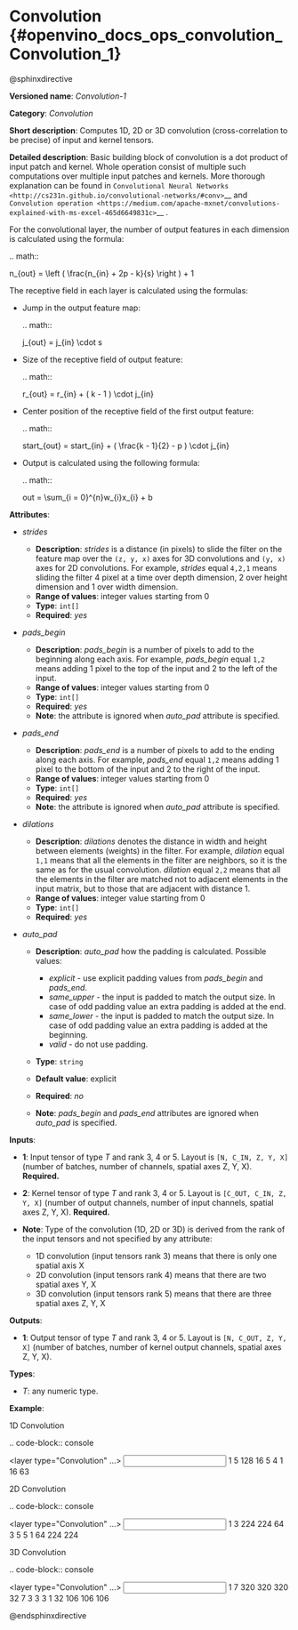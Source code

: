 # Convolution {#openvino_docs_ops_convolution_Convolution_1}

@sphinxdirective

**Versioned name**: *Convolution-1*

**Category**: *Convolution*

**Short description**: Computes 1D, 2D or 3D convolution (cross-correlation to be precise) of input and kernel tensors.

**Detailed description**: Basic building block of convolution is a dot product of input patch and kernel. Whole operation consist of multiple such computations over multiple input patches and kernels. More thorough explanation can be found in `Convolutional Neural Networks <http://cs231n.github.io/convolutional-networks/#conv>`__ and `Convolution operation <https://medium.com/apache-mxnet/convolutions-explained-with-ms-excel-465d6649831c>`__ .

For the convolutional layer, the number of output features in each dimension is calculated using the formula:

.. math::
   
   n_{out} = \left ( \frac{n_{in} + 2p - k}{s} \right ) + 1

The receptive field in each layer is calculated using the formulas:

* Jump in the output feature map:
  
  .. math::
     
     j_{out} = j_{in} \cdot s
  
* Size of the receptive field of output feature:
  
  .. math::
     
     r_{out} = r_{in} + ( k - 1 ) \cdot j_{in}
  
* Center position of the receptive field of the first output feature:
  
  .. math::
     
     start_{out} = start_{in} + ( \frac{k - 1}{2} - p ) \cdot j_{in}
  
* Output is calculated using the following formula:
  
  .. math::
     
     out = \sum_{i = 0}^{n}w_{i}x_{i} + b

**Attributes**:

* *strides*

  * **Description**: *strides* is a distance (in pixels) to slide the filter on the feature map over the ``(z, y, x)`` axes for 3D convolutions and ``(y, x)`` axes for 2D convolutions. For example, *strides* equal ``4,2,1`` means sliding the filter 4 pixel at a time over depth dimension, 2 over height dimension and 1 over width dimension.
  * **Range of values**: integer values starting from 0
  * **Type**: ``int[]``
  * **Required**: *yes*

* *pads_begin*

  * **Description**: *pads_begin* is a number of pixels to add to the beginning along each axis. For example, *pads_begin* equal ``1,2`` means adding 1 pixel to the top of the input and 2 to the left of the input.
  * **Range of values**: integer values starting from 0
  * **Type**: ``int[]``
  * **Required**: *yes*
  * **Note**: the attribute is ignored when *auto_pad* attribute is specified.

* *pads_end*

  * **Description**: *pads_end* is a number of pixels to add to the ending along each axis. For example, *pads_end* equal ``1,2`` means adding 1 pixel to the bottom of the input and 2 to the right of the input.
  * **Range of values**: integer values starting from 0
  * **Type**: ``int[]``
  * **Required**: *yes*
  * **Note**: the attribute is ignored when *auto_pad* attribute is specified.

* *dilations*

  * **Description**: *dilations* denotes the distance in width and height between elements (weights) in the filter. For example, *dilation* equal ``1,1`` means that all the elements in the filter are neighbors, so it is the same as for the usual convolution. *dilation* equal ``2,2`` means that all the elements in the filter are matched not to adjacent elements in the input matrix, but to those that are adjacent with distance 1.
  * **Range of values**: integer value starting from 0
  * **Type**: ``int[]``
  * **Required**: *yes*

* *auto_pad*

  * **Description**: *auto_pad* how the padding is calculated. Possible values:
    
    * *explicit* - use explicit padding values from *pads_begin* and *pads_end*.
    * *same_upper* - the input is padded to match the output size. In case of odd padding value an extra padding is added at the end.
    * *same_lower* - the input is padded to match the output size. In case of odd padding value an extra padding is added at the beginning.
    * *valid* - do not use padding.
  * **Type**: ``string``
  * **Default value**: explicit
  * **Required**: *no*
  * **Note**: *pads_begin* and *pads_end* attributes are ignored when *auto_pad* is specified.

**Inputs**:

* **1**: Input tensor of type *T* and rank 3, 4 or 5. Layout is ``[N, C_IN, Z, Y, X]`` (number of batches, number of channels, spatial axes Z, Y, X). **Required.**
* **2**: Kernel tensor of type *T* and rank 3, 4 or 5. Layout is ``[C_OUT, C_IN, Z, Y, X]`` (number of output channels, number of input channels, spatial axes Z, Y, X). **Required.**
* **Note**: Type of the convolution (1D, 2D or 3D) is derived from the rank of the input tensors and not specified by any attribute:
  
  * 1D convolution (input tensors rank 3) means that there is only one spatial axis X
  * 2D convolution (input tensors rank 4) means that there are two spatial axes Y, X
  * 3D convolution (input tensors rank 5) means that there are three spatial axes Z, Y, X

**Outputs**:

* **1**: Output tensor of type *T* and rank 3, 4 or 5. Layout is ``[N, C_OUT, Z, Y, X]`` (number of batches, number of kernel output channels, spatial axes Z, Y, X).

**Types**:

* *T*: any numeric type.

**Example**:

1D Convolution

.. code-block:: console
   
   <layer type="Convolution" ...>
       <data dilations="1" pads_begin="0" pads_end="0" strides="2" auto_pad="valid"/>
       <input>
           <port id="0">
               <dim>1</dim>
               <dim>5</dim>
               <dim>128</dim>
           </port>
           <port id="1">
               <dim>16</dim>
               <dim>5</dim>
               <dim>4</dim>
           </port>
       </input>
       <output>
           <port id="2" precision="FP32">
               <dim>1</dim>
               <dim>16</dim>
               <dim>63</dim>
           </port>
       </output>
   </layer>


2D Convolution

.. code-block:: console
   
   <layer type="Convolution" ...>
       <data dilations="1,1" pads_begin="2,2" pads_end="2,2" strides="1,1" auto_pad="explicit"/>
       <input>
           <port id="0">
               <dim>1</dim>
               <dim>3</dim>
               <dim>224</dim>
               <dim>224</dim>
           </port>
           <port id="1">
               <dim>64</dim>
               <dim>3</dim>
               <dim>5</dim>
               <dim>5</dim>
           </port>
       </input>
       <output>
           <port id="2" precision="FP32">
               <dim>1</dim>
               <dim>64</dim>
               <dim>224</dim>
               <dim>224</dim>
           </port>
       </output>
   </layer>

3D Convolution

.. code-block:: console
   
   <layer type="Convolution" ...>
       <data dilations="2,2,2" pads_begin="0,0,0" pads_end="0,0,0" strides="3,3,3" auto_pad="explicit"/>
       <input>
           <port id="0">
               <dim>1</dim>
               <dim>7</dim>
               <dim>320</dim>
               <dim>320</dim>
               <dim>320</dim>
           </port>
           <port id="1">
               <dim>32</dim>
               <dim>7</dim>
               <dim>3</dim>
               <dim>3</dim>
               <dim>3</dim>
           </port>
       </input>
       <output>
           <port id="2" precision="FP32">
               <dim>1</dim>
               <dim>32</dim>
               <dim>106</dim>
               <dim>106</dim>
               <dim>106</dim>
           </port>
       </output>
   </layer>


@endsphinxdirective


